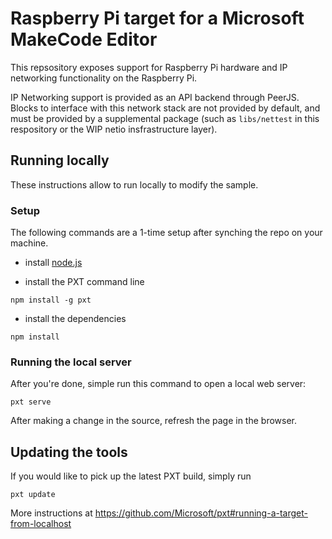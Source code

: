 # Raspberry Pi target for a Microsoft MakeCode Editor

This repsository exposes support for Raspberry Pi hardware and IP networking functionality
on the Raspberry Pi.

IP Networking support is provided as an API backend through PeerJS. Blocks to interface with
this network stack are not provided by default, and must be provided by a supplemental package
(such as `libs/nettest` in this respository or the WIP netio insfrastructure layer).

## Running locally

These instructions allow to run locally to modify the sample.

### Setup

The following commands are a 1-time setup after synching the repo on your machine.

* install [node.js](https://nodejs.org/en/)

* install the PXT command line
```
npm install -g pxt
```
* install the dependencies
```
npm install
```

### Running the local server

After you're done, simple run this command to open a local web server:
```
pxt serve
```

After making a change in the source, refresh the page in the browser.

## Updating the tools

If you would like to pick up the latest PXT build, simply run
```
pxt update
```

More instructions at https://github.com/Microsoft/pxt#running-a-target-from-localhost 

